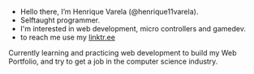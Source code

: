 - Hello there, I’m Henrique Varela (@henrique11varela).
- Selftaught programmer.
- I'm interested in web development, micro controllers and gamedev.
- to reach me use my [linktr.ee](https://linktr.ee/henrique11varela)

Currently learning and practicing web development to build my Web Portfolio, and try to get a job in the computer science industry.
